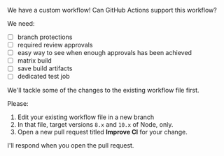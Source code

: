 We have a custom workflow! Can GitHub Actions support this workflow?

We need:
- [ ] branch protections
- [ ] required review approvals
- [ ] easy way to see when enough approvals has been achieved
- [ ] matrix build
- [ ] save build artifacts
- [ ] dedicated test job

We'll tackle some of the changes to the existing workflow file first. 

Please:
1. Edit your existing workflow file in a new branch
1. In that file, target versions `8.x` and `10.x` of Node, only.
1. Open a new pull request titled **Improve CI** for your change.

I'll respond when you open the pull request.
